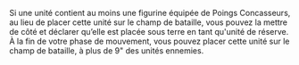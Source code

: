 Si une unité contient au moins une
figurine équipée de Poings Concasseurs,
au lieu de placer cette unité sur le champ
de bataille, vous pouvez la mettre de côté
et déclarer qu’elle est placée sous terre en
tant qu'unité de réserve. À la fin de votre
phase de mouvement, vous pouvez placer
cette unité sur le champ de bataille,
à plus de 9" des unités ennemies.
